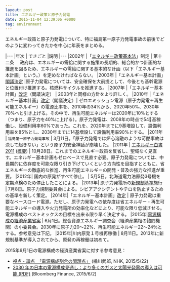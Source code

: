 ```yaml
---
layout: post
title: エネルギー政策と原子力発電
date: 2015-11-04 12:39:06 +0000
tag: environment
---
```

エネルギー政策と原子力発電について、特に福島第一原子力発電事故の前後でどのように変わってきたかを中心に年表をまとめる。

|---
|年次 | できごと |説明
|---
|2002年 |「[エネルギー政策基本法](http://law.e-gov.go.jp/htmldata/H14/H14HO071.html)」制定 | 第十二条 　政府は、エネルギーの需給に関する施策の長期的、総合的かつ計画的な推進を図るため、エネルギーの需給に関する基本的な計画（以下「エネルギー基本計画」という。）を定めなければならない。
|2003年 |「エネルギー基本計画」[閣議決定](http://www.meti.go.jp/report/downloadfiles/g31006b1j.pdf) |原子力発電については、安全確保を大前提として、今後とも基幹電源と位置付け推進する。核燃料サイクルを推進する。
|2007年 |「エネルギー基本計画」[改定](http://www.meti.go.jp/report/downloadfiles/g31006b1j.pdf)（閣議決定） | 2003年と同様の方針をより詳しく。
|2010年 |「エネルギー基本計画」[改定](http://www.meti.go.jp/committee/summary/0004657/energy.html)（閣議決定）| ゼロエミッション電源（原子力発電＋再生可能エネルギー）の電源比率を、2010年の34%から、2020年50%、2030年70%へと引き上げる。その中で、再生可能エネルギーは2020年に10%とする（つまり、原子力を40%に上げる）。原子力発電は、2008年の時点で54基稼働し、設備利用率60%であった。これを、2020年までに9基増設して、設備利用率を85%とし、2030年までに14基増設して設備利用率90%とする。
|2011年 | `福島第一原子力発電事故` | 3月11日。「原子力発電では炉心溶融のような苛酷事故は決して起きない」という原子力安全神話が崩壊した。
|2011年 | [エネルギー白書2011](http://www.enecho.meti.go.jp/about/whitepaper/2011html/) ([概要](http://www.enecho.meti.go.jp/about/whitepaper/2011gaiyou/whitepaper2010pdf_h22_nenjihoukoku.pdf)) | 10月28日。これまでのエネルギー政策を反省し、聖域なく見直す。エネルギー基本計画もゼロベースで見直す必要。原子力発電については、中長期的に依存度を可能な限り引き下げていくという方向性を目指すとともに、省エネルギーの徹底的な推進、再生可能エネルギーの開発・普及の強力な推進が重要。
|2012年| 国内の原発がすべて停止。 | 5月5日。北海道電力泊原発3号機を定期点検のため停止したことによる。
|2013年| 原子力発電所の[新規制基準](https://www.nsr.go.jp/activity/regulation/tekigousei/shin_kisei_kijyun.html)施行 | 7月8日。原子力規制委員会による。シビアアクシデントやテロを防止するための基準を新しく策定。
|2014年|「エネルギー基本計画」[改定](http://www.enecho.meti.go.jp/category/others/basic_plan/pdf/140411.pdf) | 原子力発電は重要なベースロード電源。ただし、原子力発電への依存度は省エネルギー・再生可能エネルギーの導入や火力発電所の効率化などにより、可能な限り低減させる。電源構成のベストミックスの目標を出来る限り早く決定する。
|2015年|[電源構成の経済産業省案](http://www.nippon.com/ja/features/h00114/) | 6月1日。総合資源エネルギー調査会（経済産業相の諮問機関）の小委員会。2030年に原子力20〜22%、再生可能エネルギー22～24％とする。参考意見は下記。
|2015年|川内原発１号機再稼働 | 8月11日。2013年に新規制基準が導入されてから、原発の再稼働は初めて。

2015年6月1日の電源構成の経済産業省案に対する参考意見：

- [視点・論点　「電源構成割合の問題点」](http://www.nhk.or.jp/kaisetsu-blog/400/217528.html) (橘川武郎, NHK, 2015/5/22)
- [2030 年の日本の電源構成見通し：より多くのガスと太陽光発電の導入は可能 (PDF)](http://about.bnef.com/content/uploads/sites/4/2015/06/BNEF_White_Paper_Japan_Outlook_JPN_FINAL.pdf) (Bloomberg Finance, 2015/6/2)

